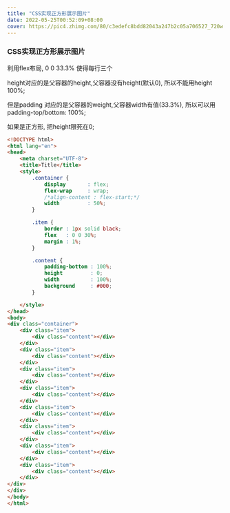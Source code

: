 ```yaml
---
title: "CSS实现正方形展示图片"
date: 2022-05-25T00:52:09+08:00
cover: https://pic4.zhimg.com/80/c3edefc8bdd82043a247b2c05a706527_720w.jpg
---
```

### CSS实现正方形展示图片

利用flex布局, 0 0 33.3% 使得每行三个

height对应的是父容器的height,父容器没有height(默认0), 所以不能用height 100%;

但是padding 对应的是父容器的weight,父容器width有值(33.3%), 所以可以用padding-top/bottom: 100%;

如果是正方形, 把height限死在0;

```html
<!DOCTYPE html>
<html lang="en">
<head>
    <meta charset="UTF-8">
    <title>Title</title>
    <style>
        .container {
            display       : flex;
            flex-wrap     : wrap;
            /*align-content : flex-start;*/
            width         : 50%;
        }

        .item {
            border : 1px solid black;
            flex   : 0 0 30%;
            margin : 1%;
        }

        .content {
            padding-bottom : 100%;
            height         : 0;
            width          : 100%;
            background     : #000;
        }

    </style>
</head>
<body>
<div class="container">
    <div class="item">
        <div class="content"></div>
    </div>
    <div class="item">
        <div class="content"></div>
    </div>
    <div class="item">
        <div class="content"></div>
    </div>
    <div class="item">
        <div class="content"></div>
    </div>
    <div class="item">
        <div class="content"></div>
    </div>
    <div class="item">
        <div class="content"></div>
    </div>
    <div class="item">
        <div class="content"></div>
    </div>
    <div class="item">
        <div class="content"></div>
    </div>
</div>
</div>
</body>
</html>
```

